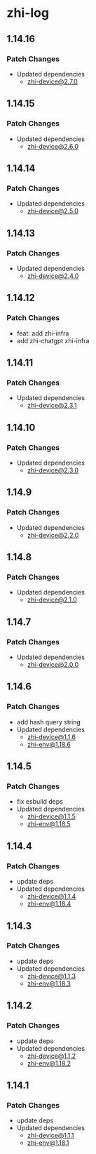 # zhi-log

## 1.14.16

### Patch Changes

- Updated dependencies
  - zhi-device@2.7.0

## 1.14.15

### Patch Changes

- Updated dependencies
  - zhi-device@2.6.0

## 1.14.14

### Patch Changes

- Updated dependencies
  - zhi-device@2.5.0

## 1.14.13

### Patch Changes

- Updated dependencies
  - zhi-device@2.4.0

## 1.14.12

### Patch Changes

- feat: add zhi-infra
- add zhi-chatgpt zhi-infra

## 1.14.11

### Patch Changes

- Updated dependencies
  - zhi-device@2.3.1

## 1.14.10

### Patch Changes

- Updated dependencies
  - zhi-device@2.3.0

## 1.14.9

### Patch Changes

- Updated dependencies
  - zhi-device@2.2.0

## 1.14.8

### Patch Changes

- Updated dependencies
  - zhi-device@2.1.0

## 1.14.7

### Patch Changes

- Updated dependencies
  - zhi-device@2.0.0

## 1.14.6

### Patch Changes

- add hash query string
- Updated dependencies
  - zhi-device@1.1.6
  - zhi-env@1.18.6

## 1.14.5

### Patch Changes

- fix esbuild deps
- Updated dependencies
  - zhi-device@1.1.5
  - zhi-env@1.18.5

## 1.14.4

### Patch Changes

- update deps
- Updated dependencies
  - zhi-device@1.1.4
  - zhi-env@1.18.4

## 1.14.3

### Patch Changes

- update deps
- Updated dependencies
  - zhi-device@1.1.3
  - zhi-env@1.18.3

## 1.14.2

### Patch Changes

- update deps
- Updated dependencies
  - zhi-device@1.1.2
  - zhi-env@1.18.2

## 1.14.1

### Patch Changes

- update deps
- Updated dependencies
  - zhi-device@1.1.1
  - zhi-env@1.18.1
